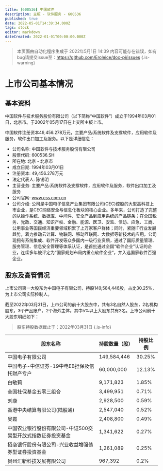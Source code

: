 ```yaml
---
title: [600536] 中国软件
description: 主板 - 软件服务 - 600536
published: true
date: 2022-05-01T14:39:34.000Z
tags: stock
editor: markdown
dateCreated: 2022-01-01T00:00:00.000Z
---
```


> 本页面由自动化程序生成于 2022年5月1日 14:39
> 内容可能存在错误，如有bug请提交issue至：https://github.com/Eroleice/doc-pi/issues
{.is-warning}

# 上市公司基本情况

## 基本资料

中国软件与技术服务股份有限公司（以下简称“中国软件”）成立于1994年03月01日，北京市。于2002年05月17日在上交所主板上市。

中国软件注册资本49,456.278万元，主要产品:系统软件及支撑软件，应用软件及服务，软件出口加工及服务。以下是详细信息：

- 公司名称: 中国软件与技术服务股份有限公司
- 股票代码: 600536.SH
- 所在地: 北京 - 北京市
- 成立日期: 1994年03月01日
- 注册资本: 49,456.278万元
- 法定代表人: 陈锡明
- 主营业务: 主要产品:系统软件及支撑软件，应用软件及服务，软件出口加工及服务
- 公司官网: www.css.com.cn
- 公司介绍: 公司是中国电子信息产业集团有限公司(CEC)控股的大型高科技上市企业，是CEC网络安全与信息化板块的核心企业。多年来，公司打造了完整的从操作系统、数据库、中间件、安全产品到应用系统的产品链条；在全国税务、党政、交通、知识产权、金融、能源、医卫、安监、信访、应急、工商、公用事业等国民经济重要领域积累了上万家客户群体；同时，紧随IT行业发展趋势，着力推动云计算、物联网、移动互联网、大数据等新技术的应用。公司现拥有系统集成、软件开发等众多国内一级行业资质，通过了国际质量管理、服务管理、信息安全管理等体系认证，是首批通过全国“软件企业”认证的企业，连续多年被评定为“国家规划布局内重点软件企业”，并入选国家软件百强企业。


## 股东及高管情况

上市公司第一大股东为中国电子有限公司，持股149,584,446股，占比30.25%，为上市公司实际控制人。

截至2022年03月31日，上市公司的前十大股东中，共有3名自然人股东，2名机构股东，3个产品账户，2个海外主体，其中5%以上大股东共有2名。上市公司前十大股东明细如下：

> 股东持股数据截止于：2022年03月31日
{.is-info}

| 股东名称 | 持股数量（股） | 持股比例 |
| --- | --- | --- |
| 中国电子有限公司 | 149,584,446 | 30.25% |
| 中国电子-中信证券-19中电EB担保及信托财产专户 | 60,000,000 | 12.13% |
| 白敏莉 | 9,171,823 | 1.85% |
| 全国社保基金五零三组合 | 3,499,951 | 0.71% |
| 刘康 | 2,928,500 | 0.59% |
| 香港中央结算有限公司(陆股通) | 2,547,040 | 0.52% |
| 吴霞 | 2,408,800 | 0.49% |
| 中国农业银行股份有限公司-中证500交易型开放式指数证券投资基金 | 1,341,622 | 0.27% |
| 招商银行股份有限公司-兴业收益增强债券型证券投资基金 | 1,261,089 | 0.25% |
| 贵州汇新科技发展有限公司 | 967,392 | 0.2% |




